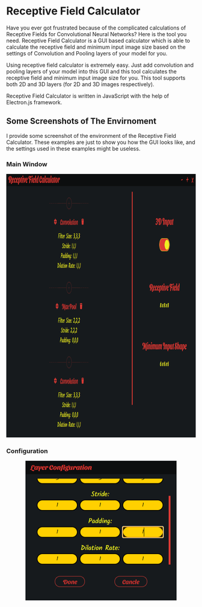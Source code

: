 # Receptive Field Calculator
Have you ever got frustrated because of the complicated calculations of Receptive Fields for Convolutional Neural Networks? Here is the tool you need. Receptive Field Calculator is a GUI based calculator which is able to calculate the receptive field and minimum input image size based on the settings of Convolution and Pooling layers of your model for you.

Using receptive field calculator is extremely easy. Just add convolution and pooling layers of your model into this GUI and this tool calculates the receptive field and minimum input image size for you. This tool supports both 2D and 3D layers (for 2D and 3D images respectively).

Receptive Field Calculator is written in JavaScript with the help of Electron.js framework.

## Some Screenshots of The Envirnoment
I provide some screenshot of the environment of the Receptive Field Calculator. These examples are just to show you how the GUI looks like, and the settings used in these examples might be useless.

### Main Window
<p align="center">
  <img width="1000" height="700" src="./gallery/main.png">
</p>

### Configuration
<p align="center">
  <img width="402" height="371" src="./gallery/config.png">
</p>

